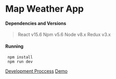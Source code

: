 # Map Weather App

#### Dependencies and Versions
> React v15.6
> Npm v5.6
> Node v8.x
> Redux v3.x

#### Running
```
 npm install
 npm run dev
```

[Development Proccess](https://github.com/ClaudivanFilho/react-weather/blob/master/README.md)
[Demo](https://mapweather.herokuapp.com/)

